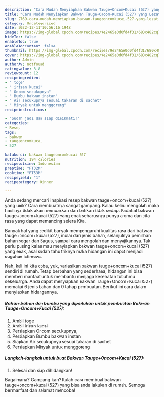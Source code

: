 ```yaml
---
description: "Cara Mudah Menyiapkan Bakwan Tauge+Oncom+Kucai (527) yang Lezat Sekali"
title: "Cara Mudah Menyiapkan Bakwan Tauge+Oncom+Kucai (527) yang Lezat Sekali"
slug: 2769-cara-mudah-menyiapkan-bakwan-taugeoncomkucai-527-yang-lezat-sekali
category: Uncategorized
date: 2022-12-11T10:56:16.194Z
image: https://img-global.cpcdn.com/recipes/9e2465e0d0fd4f31/680x482cq70/bakwan-taugeoncomkucai-527-foto-resep-utama.jpg
hideToc: false
enableToc: true
enableTocContent: false
thumbnail: https://img-global.cpcdn.com/recipes/9e2465e0d0fd4f31/680x482cq70/bakwan-taugeoncomkucai-527-foto-resep-utama.jpg
cover: https://img-global.cpcdn.com/recipes/9e2465e0d0fd4f31/680x482cq70/bakwan-taugeoncomkucai-527-foto-resep-utama.jpg
author: Admin
authorAv: notfound
ratingvalue: 3.8
reviewcount: 12
recipeingredient:
- " toge"
- " irisan kucai"
- " Oncom secukupnya"
- " Bumbu bakwan instan"
- " Air secukupnya sesuai takaran di sachet"
- " Minyak untuk menggoreng"
recipeinstructions:

- "Sudah jadi dan siap dinikmati!"
categories:
- Resep
tags:
- bakwan
- taugeoncomkucai
- 527

katakunci: bakwan taugeoncomkucai 527 
nutrition: 194 calories
recipecuisine: Indonesian
preptime: "PT32M"
cooktime: "PT53M"
recipeyield: "1"
recipecategory: Dinner

---
```





Anda sedang mencari inspirasi resep bakwan tauge+oncom+kucai (527) yang unik? Cara membuatnya sangat gampang. Kalau keliru mengolah maka hasilnya tidak akan memuaskan dan bahkan tidak sedap. Padahal bakwan tauge+oncom+kucai (527) yang enak seharusnya punya aroma dan cita rasa yang dapat memancing selera Kita.





Banyak hal yang sedikit banyak mempengaruhi kualitas rasa dari bakwan tauge+oncom+kucai (527), mulai dari jenis bahan, selanjutnya pemilihan bahan segar dan Bagus, sampai cara mengolah dan menyajikannya. Tak perlu pusing kalau mau menyiapkan bakwan tauge+oncom+kucai (527) yang enak,      asal sudah tahu triknya maka hidangan ini dapat menjadi suguhan istimewa.





















Nah, kali ini kita coba, yuk, variasikan bakwan tauge+oncom+kucai (527) sendiri di rumah. Tetap berbahan yang sederhana, hidangan ini bisa memberi manfaat untuk membantu menjaga kesehatan tubuhmu sekeluarga. Anda dapat menyiapkan Bakwan Tauge+Oncom+Kucai (527) memakai 6 jenis bahan dan 0 tahap pembuatan. Berikut ini cara dalam menyiapkan hidangannya.

<!--inarticleads1-->

##### Bahan-bahan dan bumbu yang diperlukan untuk pembuatan Bakwan Tauge+Oncom+Kucai (527):

1. Ambil  toge
1. Ambil  irisan kucai
1. Persiapkan  Oncom secukupnya,
1. Persiapkan  Bumbu bakwan instan
1. Siapkan  Air secukupnya sesuai takaran di sachet
1. Persiapkan  Minyak untuk menggoreng




<!--inarticleads2-->

##### Langkah-langkah untuk buat Bakwan Tauge+Oncom+Kucai (527):


1. Selesai dan siap dihidangkan!



Bagaimana? Gampang kan? Itulah cara membuat bakwan tauge+oncom+kucai (527) yang bisa anda lakukan di rumah. Semoga bermanfaat dan selamat mencoba!
